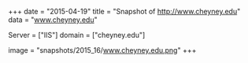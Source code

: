 
+++
date = "2015-04-19"
title = "Snapshot of http://www.cheyney.edu"
data = "www.cheyney.edu"

Server = ["IIS"]
domain = ["cheyney.edu"]

  image = "snapshots/2015_16/www.cheyney.edu.png"
+++
#
